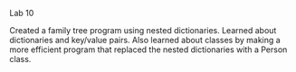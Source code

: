 Lab 10

Created a family tree program using nested dictionaries. Learned about dictionaries and key/value pairs. Also learned about classes by making a more efficient program that replaced the nested dictionaries with a Person class. 